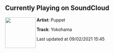 ## Currently Playing on SoundCloud

[<img align="left" width="100" src="https://i1.sndcdn.com/artworks-88bkRoZ4HVSMXNec-5SjlGQ-t500x500.jpg">](https://soundcloud.com/puppet/yokohama)

**Artist**: Puppet 

**Track**: Yokohama

Last updated at 09/02/2021 15:45
